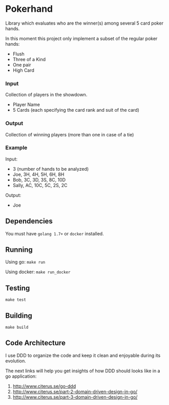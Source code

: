 # Pokerhand

Library which evaluates who are the winner(s) among several 5 card poker hands.

In this moment this project only implement a subset of the regular poker hands:

- Flush
- Three of a Kind
- One pair
- High Card

### Input

Collection of players in the showdown.

- Player Name
- 5 Cards (each specifying the card rank and suit of the card)

### Output

Collection of winning players (more than one in case of a tie)

### Example

Input:
- 3 (number of hands to be analyzed)
- Joe, 3H, 4H, 5H, 6H, 8H
- Bob, 3C, 3D, 3S, 8C, 10D
- Sally, AC, 10C, 5C, 2S, 2C

Output:
- Joe

## Dependencies

You must have `golang 1.7+` or `docker` installed.

## Running

Using go:
`make run`

Using docker:
`make run_docker`

## Testing

`make test`

## Building

`make build`

## Code Architecture

I use DDD to organize the code and keep it clean and enjoyable during its evolution.

The next links will help you get insights of how DDD should looks like in a go application:

1. http://www.citerus.se/go-ddd
2. http://www.citerus.se/part-2-domain-driven-design-in-go/
3. http://www.citerus.se/part-3-domain-driven-design-in-go/
